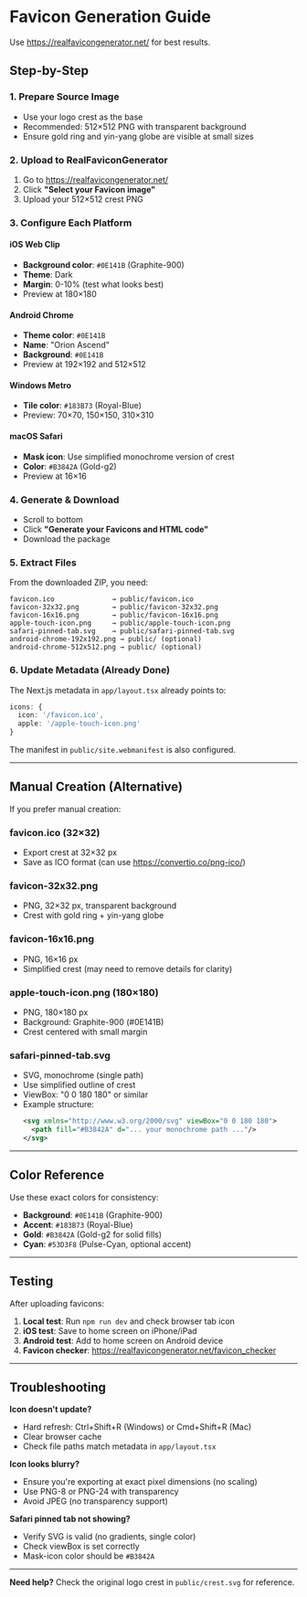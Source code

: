# Favicon Generation Guide

Use https://realfavicongenerator.net/ for best results.

## Step-by-Step

### 1. Prepare Source Image
- Use your logo crest as the base
- Recommended: 512×512 PNG with transparent background
- Ensure gold ring and yin-yang globe are visible at small sizes

### 2. Upload to RealFaviconGenerator
1. Go to https://realfavicongenerator.net/
2. Click **"Select your Favicon image"**
3. Upload your 512×512 crest PNG

### 3. Configure Each Platform

#### iOS Web Clip
- **Background color**: `#0E141B` (Graphite-900)
- **Theme**: Dark
- **Margin**: 0-10% (test what looks best)
- Preview at 180×180

#### Android Chrome
- **Theme color**: `#0E141B`
- **Name**: "Orion Ascend"
- **Background**: `#0E141B`
- Preview at 192×192 and 512×512

#### Windows Metro
- **Tile color**: `#183B73` (Royal-Blue)
- Preview: 70×70, 150×150, 310×310

#### macOS Safari
- **Mask icon**: Use simplified monochrome version of crest
- **Color**: `#B3842A` (Gold-g2)
- Preview at 16×16

### 4. Generate & Download
- Scroll to bottom
- Click **"Generate your Favicons and HTML code"**
- Download the package

### 5. Extract Files

From the downloaded ZIP, you need:

```
favicon.ico              → public/favicon.ico
favicon-32x32.png        → public/favicon-32x32.png
favicon-16x16.png        → public/favicon-16x16.png
apple-touch-icon.png     → public/apple-touch-icon.png
safari-pinned-tab.svg    → public/safari-pinned-tab.svg
android-chrome-192x192.png → public/ (optional)
android-chrome-512x512.png → public/ (optional)
```

### 6. Update Metadata (Already Done)

The Next.js metadata in `app/layout.tsx` already points to:
```typescript
icons: { 
  icon: '/favicon.ico', 
  apple: '/apple-touch-icon.png' 
}
```

The manifest in `public/site.webmanifest` is also configured.

---

## Manual Creation (Alternative)

If you prefer manual creation:

### favicon.ico (32×32)
- Export crest at 32×32 px
- Save as ICO format (can use https://convertio.co/png-ico/)

### favicon-32x32.png
- PNG, 32×32 px, transparent background
- Crest with gold ring + yin-yang globe

### favicon-16x16.png
- PNG, 16×16 px
- Simplified crest (may need to remove details for clarity)

### apple-touch-icon.png (180×180)
- PNG, 180×180 px
- Background: Graphite-900 (#0E141B)
- Crest centered with small margin

### safari-pinned-tab.svg
- SVG, monochrome (single path)
- Use simplified outline of crest
- ViewBox: "0 0 180 180" or similar
- Example structure:
  ```svg
  <svg xmlns="http://www.w3.org/2000/svg" viewBox="0 0 180 180">
    <path fill="#B3842A" d="... your monochrome path ..."/>
  </svg>
  ```

---

## Color Reference

Use these exact colors for consistency:

- **Background**: `#0E141B` (Graphite-900)
- **Accent**: `#183B73` (Royal-Blue)
- **Gold**: `#B3842A` (Gold-g2 for solid fills)
- **Cyan**: `#53D3F8` (Pulse-Cyan, optional accent)

---

## Testing

After uploading favicons:

1. **Local test**: Run `npm run dev` and check browser tab icon
2. **iOS test**: Save to home screen on iPhone/iPad
3. **Android test**: Add to home screen on Android device
4. **Favicon checker**: https://realfavicongenerator.net/favicon_checker

---

## Troubleshooting

**Icon doesn't update?**
- Hard refresh: Ctrl+Shift+R (Windows) or Cmd+Shift+R (Mac)
- Clear browser cache
- Check file paths match metadata in `app/layout.tsx`

**Icon looks blurry?**
- Ensure you're exporting at exact pixel dimensions (no scaling)
- Use PNG-8 or PNG-24 with transparency
- Avoid JPEG (no transparency support)

**Safari pinned tab not showing?**
- Verify SVG is valid (no gradients, single color)
- Check viewBox is set correctly
- Mask-icon color should be `#B3842A`

---

**Need help?** Check the original logo crest in `public/crest.svg` for reference.


